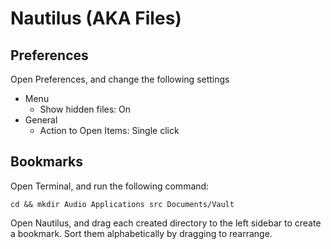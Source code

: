 # Nautilus (AKA Files)

## Preferences

Open Preferences, and change the following settings

- Menu
	- Show hidden files: On
- General
	- Action to Open Items: Single click

## Bookmarks

Open Terminal, and run the following command:

```
cd && mkdir Audio Applications src Documents/Vault
```

Open Nautilus, and drag each created directory to the left sidebar to create a bookmark. Sort them alphabetically by dragging to rearrange.
